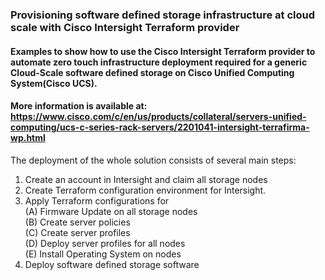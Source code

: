 ### Provisioning software defined storage infrastructure at cloud scale with Cisco Intersight Terraform provider 


#### Examples to show how to use the Cisco Intersight Terraform provider to automate zero touch infrastructure deployment required for a generic Cloud-Scale software defined storage on Cisco Unified Computing System(Cisco UCS). 


#### More information is available at: https://www.cisco.com/c/en/us/products/collateral/servers-unified-computing/ucs-c-series-rack-servers/2201041-intersight-terrafirma-wp.html

The deployment of the whole solution consists of several main steps:
1.	Create an account in Intersight and claim all storage nodes
2.	Create Terraform configuration environment for Intersight.
3.	Apply Terraform configurations for \
(A) Firmware Update on all storage nodes \
(B) Create server policies \
(C) Create server profiles \
(D) Deploy server profiles for all nodes \
(E) Install Operating System on nodes 
4.	Deploy software defined storage software

